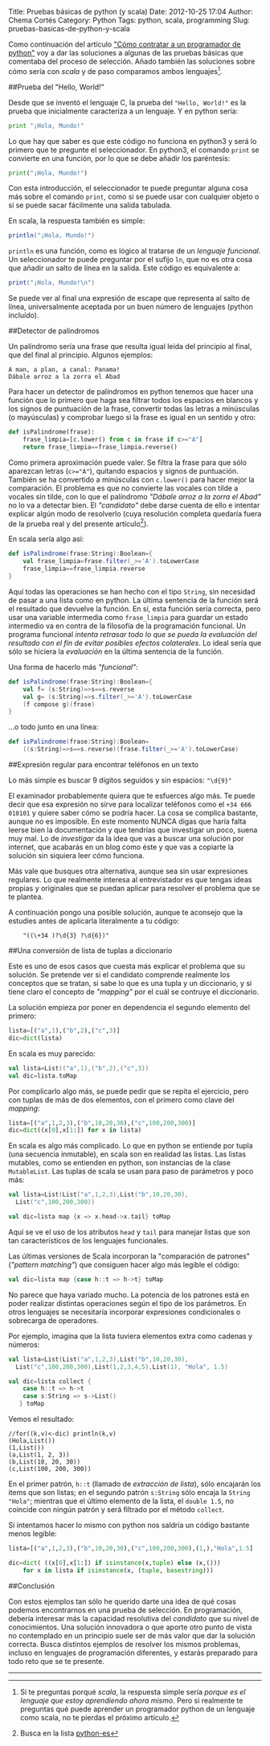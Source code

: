 Title: Pruebas básicas de python (y scala)
Date: 2012-10-25 17:04
Author: Chema Cortés
Category: Python
Tags: python, scala, programming
Slug: pruebas-basicas-de-python-y-scala

Como continuación del artículo ["Cómo contratar a un programador de python"][1] voy a dar las soluciones a algunas de las pruebas básicas que comentaba del proceso de selección. Añado también las soluciones sobre cómo sería con *scala* y de paso comparamos ambos lenguajes[^1].

##Prueba del "Hello, World!"

Desde que se inventó el lenguaje C, la prueba del `"Hello, World!"` es la prueba que inicialmente caracteriza a un lenguaje. Y en python sería:

```python
print "¡Hola, Mundo!"
```

Lo que hay que saber es que este código no funciona en python3 y será lo primero que te pregunte el seleccionador. En python3, el comando `print` se convierte en una función, por lo que se debe añadir los paréntesis:

```python
print("¡Hola, Mundo!")
```

Con esta introducción, el seleccionador te puede preguntar alguna cosa más sobre el comando `print`, como si se puede usar con cualquier objeto o si se puede sacar fácilmente una salida tabulada.

En scala, la respuesta también es simple:

```scala
println("¡Hola, Mundo!")
```

`println` es una función, como es lógico al tratarse de un *lenguaje funcional*. Un seleccionador te puede preguntar por el sufijo `ln`, que no es otra cosa que añadir un salto de línea en la salida. Este código es equivalente a:

```scala
print("¡Hola, Mundo!\n")
```

Se puede ver al final una expresión de escape que representa al salto de línea, universalmente aceptada por un buen número de lenguajes (python incluído).

##Detector de palíndromos

Un palíndromo sería una frase que resulta igual leída del principio al final, que del final al principio. Algunos ejemplos:

```text
A man, a plan, a canal: Panama!
Dábale arroz a la zorra el Abad
```

Para hacer un detector de palíndromos en python tenemos que hacer una función que lo primero que haga sea filtrar todos los espacios en blancos y los signos de puntuación de la frase, convertir todas las letras a minúsculas (o mayúsculas) y comprobar luego si la frase es igual en un sentido y otro:

```python
def isPalindrome(frase):
    frase_limpia=[c.lower() from c in frase if c>="A"]
    return frase_limpia==frase_limpia.reverse()
```

Como primera aproximación puede valer. Se filtra la frase para que sólo aparezcan letras (`c>="A"`), quitando espacios y signos de puntuación. También se ha convertido a minúsculas con `c.lower()` para hacer mejor la comparación. El problema es que no convierte las vocales con tilde a vocales sin tilde, con lo que el palíndromo *"Dábale arroz a la zorra el Abad"* no lo va a detectar bien. El *"candidato"* debe darse cuenta de ello e intentar explicar algún modo de resolverlo (cuya resolución completa quedaría fuera de la prueba real y del presente artículo[^2]).

En scala sería algo así:

```scala
def isPalindrome(frase:String):Boolean={
    val frase_limpia=frase.filter(_>='A').toLowerCase
    frase_limpia==frase_limpia.reverse
}
```

Aquí todas las operaciones se han hecho con el tipo `String`, sin necesidad de pasar a una lista como en python. La última sentencia de la función será el resultado que devuelve la función. En sí, esta función sería correcta, pero usar una variable intermedia como `frase_limpia` para guardar un estado intermedio va en contra de la filosofía de la programación funcional. Un programa funcional *intenta retrasar todo lo que se pueda la evaluación del resultado con el fin de evitar posibles efectos colaterales*. Lo ideal sería que sólo se hiciera la *evaluación* en la última sentencia de la función.

Una forma de hacerlo más *"funcional"*:

```scala
def isPalindrome(frase:String):Boolean={
    val f= (s:String)=>s==s.reverse
    val g= (s:String)=>s.filter(_>='A').toLowerCase
    (f compose g)(frase)
}
```

...o todo junto en una línea:

```scala
def isPalindrome(frase:String):Boolean=
    ((s:String)=>s==s.reverse)(frase.filter(_>='A').toLowerCase)
```


##Expresión regular para encontrar teléfonos en un texto

Lo más simple es buscar 9 dígitos seguidos y sin espacios: `"\d{9}"`

El examinador probablemente quiera que te esfuerces algo más. Te puede decir que esa expresión no sirve para localizar teléfonos como el `+34 666 010101` y quiere saber cómo se podría hacer. La cosa se complica bastante, aunque no es imposible. En este momento NUNCA digas que haría falta leerse bien la documentación y que tendrías que investigar un poco, suena muy mal. Lo de *investigar* da la idea que vas a buscar una solución por internet, que acabarás en un blog como éste y que vas a copiarte la solución sin siquiera leer cómo funciona.

Más vale que busques otra alternativa, aunque sea sin usar expresiones regulares. Lo que realmente interesa al entrevistador es que tengas ideas propias y originales que se puedan aplicar para resolver el problema que se te plantea.

A continuación pongo una posible solución, aunque te aconsejo que la estudies antes de aplicarla literalmente a tu código:

        "((\+34 )?\d{3} ?\d{6})"


##Una conversión de lista de tuplas a diccionario

Este es uno de esos casos que cuesta más explicar el problema que su solución. Se pretende ver si el candidato comprende realmente los conceptos que se tratan, si sabe lo que es una tupla y un diccionario, y si tiene claro el concepto de *"mapping"* por el cuál se contruye el diccionario.

La solución empieza por poner en dependencia el segundo elemento del primero:

```python
lista=[("a",1),("b",2),("c",3)]
dic=dict(lista)
```

En scala es muy parecido:

```scala
val lista=List(("a",1),("b",2),("c",3))
val dic=lista.toMap
```

Por complicarlo algo más, se puede pedir que se repita el ejercicio, pero con tuplas de más de dos elementos, con el primero como clave del *mapping*:

```python
lista=[("a",1,2,3),("b",10,20,30),("c",100,200,300)]
dic=dict((x[0],x[1:]) for x in lista)
```

En scala es algo más complicado. Lo que en python se entiende por tupla (una secuencia inmutable), en scala son en realidad las listas. Las listas mutables, como se entienden en python, son instancias de la clase `MutableList`. Las tuplas de scala se usan para paso de parámetros y poco más:

```scala
val lista=List(List("a",1,2,3),List("b",10,20,30),
  List("c",100,200,300))

val dic=lista map {x => x.head->x.tail} toMap
```

Aquí se ve el uso de los atributos `head` y `tail` para manejar listas que son tan característicos de los lenguajes funcionales.

Las últimas versiones de Scala incorporan la "comparación de patrones" (*"pattern matching"*) que consiguen hacer algo más legible el código:

```scala
val dic=lista map {case h::t => h->t} toMap
```

No parece que haya variado mucho. La potencia de los patrones está en poder realizar distintas operaciones según el tipo de los parámetros. En otros lenguajes se necesitaría incorporar expresiones condicionales o sobrecarga de operadores.

Por ejemplo, imagina que la lista tuviera elementos extra como cadenas y números:

```scala
val lista=List(List("a",1,2,3),List("b",10,20,30),
  List("c",100,200,300),List(1,2,3,4,5),List(1), "Hola", 1.5)

val dic=lista collect {
    case h::t => h->t
    case s:String => s->List()
   } toMap
```

Vemos el resultado:
```text
//for((k,v)<-dic) println(k,v)
(Hola,List())
(1,List())
(a,List(1, 2, 3))
(b,List(10, 20, 30))
(c,List(100, 200, 300))
```

En el primer patrón, `h::t` (llamado de *extracción de lista*), sólo encajarán los items que son listas; en el segundo patrón `s:String` sólo encaja la `String "Hola"`; mientras que el último elemento de la lista, el `double 1.5`, no coincide con ningún patrón y será filtrado por el método `collect`.

Si intentamos hacer lo mismo con python nos saldría un código bastante menos legible:

```python
lista=[("a",1,2,3),("b",10,20,30),("c",100,200,300),(1,),"Hola",1.5]

dic=dict( ((x[0],x[1:]) if isinstance(x,tuple) else (x,()))
    for x in lista if isinstance(x, (tuple, basestring)))
```

##Conclusión

Con estos ejemplos tan sólo he querido darte una idea de qué cosas podemos encontrarnos en una prueba de selección. En programación, debería interesar más la capacidad resolutiva del *candidato* que su nivel de conocimientos. Una solución innovadora o que aporte otro punto de vista no contemplado en un principio suele ser de más valor que dar la solución correcta. Busca distintos ejemplos de resolver los mismos problemas, incluso en lenguajes de programación diferentes, y estarás preparado para todo reto que se te presente.

---

[^1]: Si te preguntas porqué *scala*, la respuesta simple sería 
*porque es el lenguaje que estoy aprendiendo ahora mismo*. Pero si realmente te preguntas qué puede aprender un programador python de un lenguaje como scala, no te pierdas el próximo artículo.

[^2]: Busca en la lista [python-es](http://mail.python.org/mailman/listinfo/python-es)

[1]: {filename}como-contratar-un-programador-de-python.md "Cómo contratar un programador de python"
